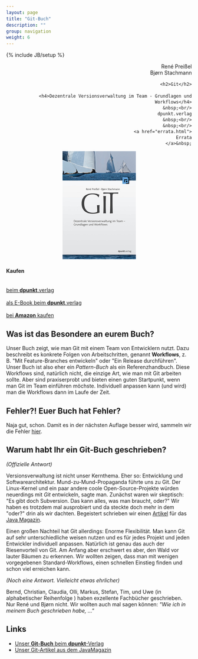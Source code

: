 ```yaml
---
layout: page
title: "Git-Buch"
description: ""
group: navigation
weight: 6
---
```

{% include JB/setup %}

<div class="row">
  <div class="span3" align="right">
  	René Preißel<br/>
  	Bjørn Stachmann<p/>
  	
  	<h2>Git</h2>
  	
		<h4>Dezentrale Versionsverwaltung im Team - Grundlagen und Workflows</h4>
		&nbsp;<br/>
		dpunkt.verlag
    &nbsp;<br/>
    &nbsp;<br/>
    <a href="errata.html">
      Errata
    </a>&nbsp;
  </div>
  <div class="span3" align="center">
  	<a href="https://www.etracker.de/ccr?et=zP8a2JahxlSYm82zlOj+EDSTW184jk7ZAlL9xo89yeU=&etcc_cmp=dpunkt+-+Git-Buch&etcc_med=STC_CC_ATTR_VALUE_CAMPAIGN&etcc_grp=Git-buch&etcc_ctv=Buchcover&etcc_url=http%3A%2F%2Fwww.dpunkt.de%2Fbuecher%2F3545.html">
		  <img src="buch-cover.jpg" alt="Git-Buch Cover"/>
		</a>
  </div>
  <div class="span3" align="left">
    <h4>Kaufen</h4>
		&nbsp;<br/>
		<a href="http://www.dpunkt.de/buecher/3545.html">
  		beim <strong>dpunkt</strong>.verlag<br/>
  	</a>
		&nbsp;<br/>
		<a href="http://www.dpunkt.de/buecher/4073/git.html">
  		als E-Book beim <strong>dpunkt</strong>.verlag<br/>
  	</a>
		&nbsp;<br/>
		<a href="http://www.amazon.de/gp/product/3898648001">
  		bei <strong>Amazon</strong> kaufen<br/>
  	</a>
  	
 </div>
</div>

Was ist das Besondere an eurem Buch?
------------------------------------

Unser Buch zeigt, wie man Git mit einem Team von Entwicklern nutzt.
Dazu beschreibt es konkrete Folgen von Arbeitschritten,
genannt **Workflows**, z. B. "Mit Feature-Branches entwickeln"
oder "Ein Release durchführen". Unser Buch ist also eher
ein *Pattern-Buch* als ein Referenzhandbuch. 
Diese Workflows sind, natürlich nicht,
die einzige Art, wie man mit Git arbeiten sollte. Aber sind 
praxiserprobt und bieten einen guten Startpunkt, wenn man Git
im Team einführen möchste. Individuell anpassen kann (und wird)
man die Workflows dann im Laufe der Zeit.  

Fehler?! Euer Buch hat Fehler?
-----------------------------

Naja gut, schon. Damit es in der nächsten Auflage besser wird, sammeln wir die Fehler [hier](errata.html).

Warum habt Ihr ein Git-Buch geschrieben?
----------------------------------------

*(Offizielle Antwort)*

Versionsverwaltung ist nicht unser Kernthema. 
Eher so: Entwicklung und Softwarearchitektur.
Mund-zu-Mund-Propaganda führte uns zu Git.
Der Linux-Kernel und ein paar andere coole Open-Source-Projekte
würden neuerdings mit *Git* entwickeln, sagte man.
Zunächst waren wir skeptisch: 
"Es gibt doch Subversion. Das kann alles, was man braucht, oder?"
Wir haben es trotzdem mal ausprobiert und da steckte doch mehr
in dem "oder?" drin als wir dachten. Begeistert schrieben wir einen
[Artikel][git-artikel] für das [Java Magazin](http://www.javamagazin.de/).

Einen großen Nachteil hat Git allerdings: Enorme Flexibilität.
Man kann Git auf sehr unterschiedliche weisen nutzen und
es für jedes Projekt und jeden Entwickler individuell anpassen.
Natürlich ist genau das auch der Riesenvorteil von Git.
Am Anfang aber erschwert es aber, den Wald vor lauter Bäumen zu erkennen.
Wir wollten zeigen, dass man mit wenigen vorgegebenen Standard-Workflows,
einen schnellen Einstieg finden und schon viel erreichen kann.

*(Noch eine Antwort. Vielleicht etwas ehrlicher)*

Bernd, Christian, Claudia, Olli, Markus, Stefan, Tim, und Uwe 
(in alphabetischer Reihenfolge ) haben exzellente Fachbücher geschrieben.
Nur René und Bjørn nicht. Wir wollten auch mal sagen können:
*"Wie ich in meinem Buch geschrieben habe, ..."*

Links
-----

 * [Unser **Git-Buch** beim **dpunkt**-Verlag][git-buch-dpunkt]
 * [Unser Git-Artikel aus dem JavaMagazin][git-artikel]

[git-buch-dpunkt]: http://www.dpunkt.de/buecher/3545.html
[git-artikel]: http://it-republik.de/jaxenter/artikel/Wird-Git-Subversion-beerben-3244.html

